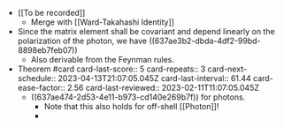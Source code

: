 - [[To be recorded]]
	- Merge with [[Ward-Takahashi Identity]]
- Since the matrix element shall be covariant and depend linearly on the polarization of the photon, we have ((637ae3b2-dbda-4df2-99bd-8898eb7feb07))
	- Also derivable from the Feynman rules.
- Theorem #card
  card-last-score:: 5
  card-repeats:: 3
  card-next-schedule:: 2023-04-13T21:07:05.045Z
  card-last-interval:: 61.44
  card-ease-factor:: 2.56
  card-last-reviewed:: 2023-02-11T11:07:05.045Z
	- ((637ae474-2d53-4e11-b973-cd140e269b7f)) for photons.
		- Note that this also holds for off-shell [[Photon]]!
		-
